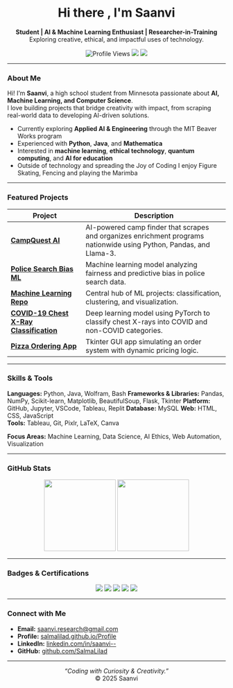 <h1 align="center">Hi there , I'm Saanvi</h1>
<p align="center">
  <strong>Student | AI & Machine Learning Enthusiast | Researcher-in-Training</strong><br>
  Exploring creative, ethical, and impactful uses of technology.
</p>

<p align="center">
  <img src="https://komarev.com/ghpvc/?username=salmalilad&label=Profile+Visits&color=ff4d4d&style=flat-square" alt="Profile Views"/>
  <img src="https://img.shields.io/badge/Focus-AI%20%26%20ML-red?style=flat-square"/>
  <img src="https://img.shields.io/badge/From-Minnesota-7f2aff?style=flat-square"/>
</p>

---

###  About Me
Hi! I’m **Saanvi**, a high school student from Minnesota passionate about **AI, Machine Learning, and Computer Science**.  
I love building projects that bridge creativity with impact, from scraping real-world data to developing AI-driven solutions.  

-  Currently exploring **Applied AI & Engineering** through the MIT Beaver Works program  
-  Experienced with **Python**, **Java**, and **Mathematica**  
-  Interested in **machine learning**, **ethical technology**, **quantum computing**, and **AI for education**  
-  Outside of technology and spreading the Joy of Coding I enjoy Figure Skating, Fencing and playing the Marimba

---

###  Featured Projects
| Project | Description |
|----------|--------------|
|  [**CampQuest AI**](https://github.com/SalmaLilad/CampQuest) | AI-powered camp finder that scrapes and organizes enrichment programs nationwide using Python, Pandas, and Llama-3. |
|  [**Police Search Bias ML**](https://github.com/SalmaLilad/Police-Search-ML) | Machine learning model analyzing fairness and predictive bias in police search data. |
|  [**Machine Learning Repo**](https://github.com/SalmaLilad/Machine-Learning) | Central hub of ML projects: classification, clustering, and visualization. |
|  [**COVID-19 Chest X-Ray Classification**](https://github.com/SalmaLilad/Covid19-ML-Project) | Deep learning model using PyTorch to classify chest X-rays into COVID and non-COVID categories. |
|  [**Pizza Ordering App**](https://github.com/SalmaLilad/Pizza-Ordering-Project) | Tkinter GUI app simulating an order system with dynamic pricing logic. |


---

###  Skills & Tools
**Languages:** Python, Java, Wolfram, Bash 
**Frameworks & Libraries:** Pandas, NumPy, Scikit-learn, Matplotlib, BeautifulSoup, Flask, Tkinter 
**Platform:** GitHub, Jupyter, VSCode, Tableau, Replit
**Database:** MySQL
**Web:** HTML, CSS, JavaScript  
**Tools:** Tableau, Git, Pixlr, LaTeX, Canva 

**Focus Areas:** Machine Learning, Data Science, AI Ethics, Web Automation, Visualization  

---

###  GitHub Stats
<p align="center">
  <img src="https://github-readme-stats.vercel.app/api?username=salmalilad&show_icons=true&theme=radical&hide_border=true" height="165"/>
  <img src="https://github-readme-stats.vercel.app/api/top-langs/?username=salmalilad&layout=compact&theme=radical&hide_border=true" height="165"/>
</p>

---

###  Badges & Certifications
<p align="center">
  <img src="https://img.shields.io/badge/edX-CS50P%20Python-blue?style=flat-square"/>
  <img src="https://img.shields.io/badge/U%20of%20Michigan-Joy%20of%20Coding-maize?style=flat-square"/>
  <img src="https://img.shields.io/badge/MIT-BWSI%20Applied%20AI-red?style=flat-square"/>
  <img src="https://img.shields.io/badge/Kode%20With%20Klossy-Data%20Science-pink?style=flat-square"/>
  <img src="https://img.shields.io/badge/Wolfram-Summer%20Program-purple?style=flat-square"/>
</p>

---

###  Connect with Me
-  **Email:** [saanvi.research@gmail.com](mailto:saanvi.research@gmail.com)  
-  **Profile:** [salmalilad.github.io/Profile](https://salmalilad.github.io/Profile)  
-  **LinkedIn:** [linkedin.com/in/saanvi--](https://www.linkedin.com/in/saanvi--)  
-  **GitHub:** [github.com/SalmaLilad](https://github.com/SalmaLilad)

---

<p align="center">
  <em>“Coding with Curiosity & Creativity.”</em><br>
  © 2025 Saanvi
</p>


